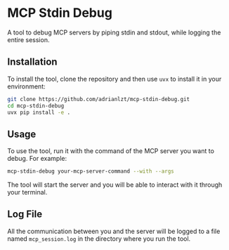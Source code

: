 # MCP Stdin Debug

A tool to debug MCP servers by piping stdin and stdout, while logging the entire session.

## Installation

To install the tool, clone the repository and then use `uvx` to install it in your environment:

```bash
git clone https://github.com/adrianlzt/mcp-stdin-debug.git
cd mcp-stdin-debug
uvx pip install -e .
```

## Usage

To use the tool, run it with the command of the MCP server you want to debug. For example:

```bash
mcp-stdin-debug your-mcp-server-command --with --args
```

The tool will start the server and you will be able to interact with it through your terminal.

## Log File

All the communication between you and the server will be logged to a file named `mcp_session.log` in the directory where you run the tool.
